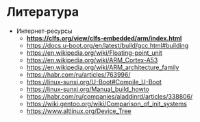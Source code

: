 # Литература

- Интернет-ресурсы
  - **<https://clfs.org/view/clfs-embedded/arm/index.html>**
  - <https://docs.u-boot.org/en/latest/build/gcc.html#building>
  - <https://en.wikipedia.org/wiki/Floating-point_unit>
  - <https://en.wikipedia.org/wiki/ARM_Cortex-A53>
  - <https://en.wikipedia.org/wiki/ARM_architecture_family>
  - <https://habr.com/ru/articles/763996/>
  - <https://linux-sunxi.org/U-Boot#Compile_U-Boot>
  - <https://linux-sunxi.org/Manual_build_howto>
  - <https://habr.com/ru/companies/aladdinrd/articles/338806/>
  - <https://wiki.gentoo.org/wiki/Comparison_of_init_systems>
  - <https://www.altlinux.org/Device_Tree>
